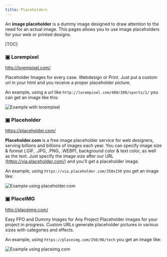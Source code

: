 ```yaml
---
title: Placeholders
---
```


An **image placeholder** is a dummy image designed to draw attention to the
need for an actual image. This pages allows you to use image placeholders for
your web or printed designs.

[TOC]


### ▣ Lorempixel

<http://lorempixel.com/>

Placeholder Images for every case. Webdesign or Print. Just put a custom url
in your html and you receive a proper placeholder picture.

An example, using a url like ``http://lorempixel.com/400/200/sports/1/`` you
can get an image like this:

![Example with lorempixel](http://lorempixel.com/400/200/sports/1/)


### ▣ Placeholder

<https://placeholder.com/>

**Placeholder.com** is a free image placeholder service for web designers,
serving billions and billions of images each year. You can specify image size
& format (.GIF, .JPG, .PNG, .WEBP), background color & text color, as well as
the text.  Just specify the image size after our URL
(https://via.placeholder.com/) and you'll get a placeholder image.

An example, using ``https://via.placeholder.com/350x150`` you get an image
like:

![Example using placeholder.com](https://via.placeholder.com/350x150)


### ▣ PlaceIMG

<http://placeimg.com/>

Easy FPO and Dummy Images for Any Project Placeholder images for your project
in progress. Custom URLs generate placeholder pictures in various sizes with
categories and effects.

An example, using ``https://placeimg.com/250/96/tech`` you get an image
like:

![Example using placeimg.com](https://placeimg.com/250/96/tech)

